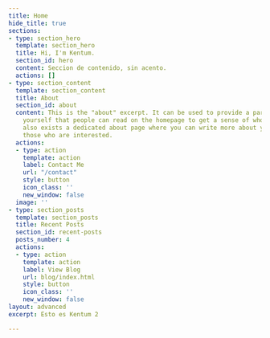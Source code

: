 ```yaml
---
title: Home
hide_title: true
sections:
- type: section_hero
  template: section_hero
  title: Hi, I'm Kentum.
  section_id: hero
  content: Seccion de contenido, sin acento.
  actions: []
- type: section_content
  template: section_content
  title: About
  section_id: about
  content: This is the "about" excerpt. It can be used to provide a paragraph about
    yourself that people can read on the homepage to get a sense of who you are. There
    also exists a dedicated about page where you can write more about yourself for
    those who are interested.
  actions:
  - type: action
    template: action
    label: Contact Me
    url: "/contact"
    style: button
    icon_class: ''
    new_window: false
  image: ''
- type: section_posts
  template: section_posts
  title: Recent Posts
  section_id: recent-posts
  posts_number: 4
  actions:
  - type: action
    template: action
    label: View Blog
    url: blog/index.html
    style: button
    icon_class: ''
    new_window: false
layout: advanced
excerpt: Esto es Kentum 2

---
```

